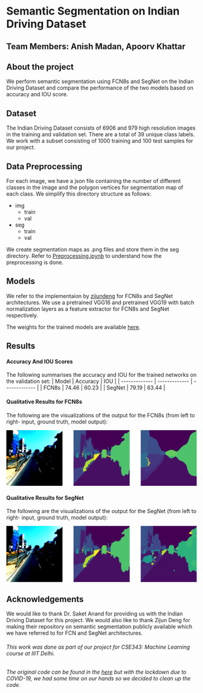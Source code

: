 # Semantic Segmentation on Indian Driving Dataset

## Team Members: Anish Madan, Apoorv Khattar

## About the project
We perform semantic segmentation using FCN8s and SegNet on the Indian Driving Dataset and compare the performance of the two models based on accuracy and IOU score.

## Dataset
The Indian Driving Dataset consists of 6906 and 979 high resolution images in the training and validation set. There are a total of 39 unique class labels. We work with a subset consisting of 1000 training and 100 test samples for our project.

## Data Preprocessing
For each image, we have a json file containing the number of different classes in the image and the polygon vertices for segmentation map of each class. We simplify this directory structure as follows:
  - img
    - train
    - val
  - seg
    - train
    - val
    
We create segmentation maps as .png files and store them in the seg directory. Refer to [Preprocessing.ipynb](https://github.com/anishmadan23/semantic-segmentation-indian-driving-dataset/blob/master/Preprocessing.ipynb) to understand how the preprocessing is done.

## Models
We refer to the implementaion by [zijundeng](https://github.com/zijundeng/pytorch-semantic-segmentation) for FCN8s and SegNet architectures. We use a pretrained VGG16 and pretrained VGG19 with batch normalization layers as a feature extractor for FCN8s and SegNet respectively.

The weights for the trained models are available [here](https://drive.google.com/drive/folders/1O7DhhZuJGWqSjCkbcv-uWFDDb5o1IVce?usp=sharing).

## Results
#### Accuracy And IOU Scores
The following summarises the accuracy and IOU for the trained networks on the validation set:
| Model  | Accuracy | IOU |
| ------------- | ------------- | ------------- |
| FCN8s  | 74.46  | 60.23  |
| SegNet | 79.19  | 63.44  |

#### Qualitative Results for FCN8s
The following are the visualizations of the output for the FCN8s (from left to right- input, ground truth, model output):

![screenschot](https://github.com/anishmadan23/semantic-segmentation-indian-driving-dataset/blob/master/imgs/fcn.png)

#### Qualitative Results for SegNet
The following are the visualizations of the output for the SegNet (from left to right- input, ground truth, model output):

![screenschot](https://github.com/anishmadan23/semantic-segmentation-indian-driving-dataset/blob/master/imgs/segnet.png)


## Acknowledgements
We would like to thank Dr. Saket Anand for providing us with the Indian Driving Dataset for this project. We would also like to thank Zijun Deng for making their repository on semantic segmentation publicly available which we have referred to for FCN and SegNet architectures.

###### This work was done as part of our project for CSE343: Machine Learning course at IIIT Delhi.
###### The original code can be found in the [here](https://github.com/anishmadan23/semantic-segmentation-indian-driving-dataset/tree/master/old) but with the lockdown due to COVID-19, we had some time on our hands so we decided to clean up the code.
